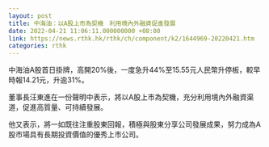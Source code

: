 ```yaml
---
layout: post
title: 中海油：以A股上市為契機　利用境內外融資促進發展
date: 2022-04-21 11:06:11.000000000 +08:00
link: https://news.rthk.hk/rthk/ch/component/k2/1644969-20220421.htm
categories: rthk
---
```


中海油A股首日掛牌，高開20%後，一度急升44%至15.55元人民幣升停板，較早時報14.21元，升逾31%。

董事長汪東進在一份聲明中表示，將以A股上市為契機，充分利用境內外融資渠道，促進高質量、可持續發展。

他又表示，將一如既往注重股東回報，積極與股東分享公司發展成果，努力成為A股市場具有長期投資價值的優秀上市公司。

